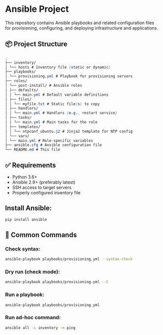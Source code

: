 # Ansible Project

This repository contains Ansible playbooks and related configuration files for provisioning, configuring, and deploying infrastructure and applications.

## 📦 Project Structure

```css
.
├── inventory/
│ └── hosts # Inventory file (static or dynamic)
├── playbooks/
│ └── provisioning.yml # Playbook for provisioning servers
├── roles/
│ └── post-install/ # Ansible roles
│ ├── defaults/
│ │ └── main.yml # Default variable definitions
│ ├── files/
│ │ └── myfile.txt # Static file(s) to copy
│ ├── handlers/
│ │ └── main.yml # Handlers (e.g., restart service)
│ ├── tasks/
│ │ └── main.yml # Main tasks for the role
│ ├── templates/
│ │ └── ntpconf_ubuntu.j2 # Jinja2 template for NTP config
│ └── vars/
│ └── main.yml # Role-specific variables
├── ansible.cfg # Ansible configuration file
└── README.md # This file
```

## ✅ Requirements

- Python 3.6+
- Ansible 2.9+ (preferably latest)
- SSH access to target servers
- Properly configured inventory file

## Install Ansible:

```bash
pip install ansible
```

## 🔧 Common Commands

### Check syntax:

```bash
ansible-playbook playbooks/provisioning.yml --syntax-check
```

### Dry run (check mode):

```bash
ansible-playbook playbooks/provisioning.yml --C
```

### Run a playbook:

```bash
ansible-playbook playbooks/provisioning.yml
```

### Run ad-hoc command:

```bash
ansible all -i inventory -m ping
```
